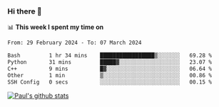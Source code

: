 ### Hi there 👋

📊 **This week I spent my time on**
<!--START_SECTION:waka-->

```txt
From: 29 February 2024 - To: 07 March 2024

Bash         1 hr 34 mins    █████████████████▒░░░░░░░   69.28 %
Python       31 mins         █████▓░░░░░░░░░░░░░░░░░░░   23.07 %
C++          9 mins          █▓░░░░░░░░░░░░░░░░░░░░░░░   06.64 %
Other        1 min           ▒░░░░░░░░░░░░░░░░░░░░░░░░   00.86 %
SSH Config   0 secs          ░░░░░░░░░░░░░░░░░░░░░░░░░   00.15 %
```

<!--END_SECTION:waka-->


[![Paul's github stats](https://github-readme-stats.vercel.app/api?username=mickeyouyou&theme=dracula&show_icons=true)](https://github.com/anuraghazra/github-readme-stats)
